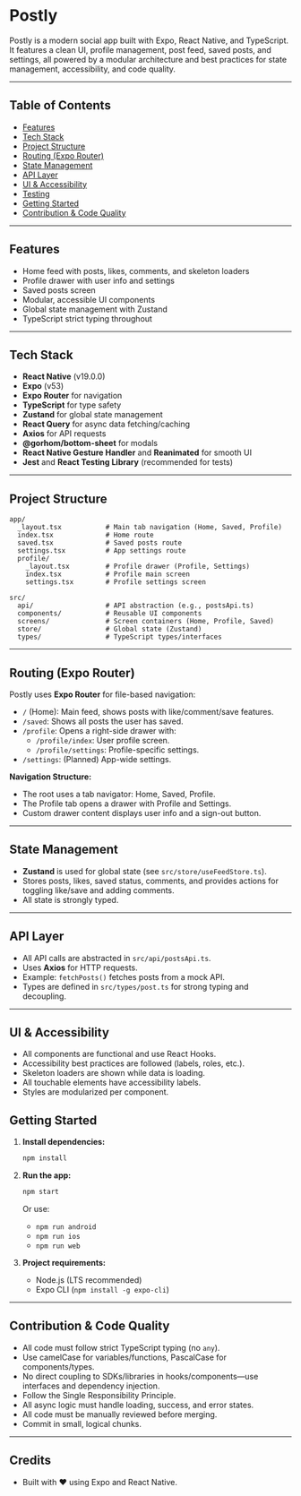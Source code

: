 # Postly

Postly is a modern social app built with Expo, React Native, and TypeScript. It features a clean UI, profile management, post feed, saved posts, and settings, all powered by a modular architecture and best practices for state management, accessibility, and code quality.

---

## Table of Contents

- [Features](#features)
- [Tech Stack](#tech-stack)
- [Project Structure](#project-structure)
- [Routing (Expo Router)](#routing-expo-router)
- [State Management](#state-management)
- [API Layer](#api-layer)
- [UI & Accessibility](#ui--accessibility)
- [Testing](#testing)
- [Getting Started](#getting-started)
- [Contribution & Code Quality](#contribution--code-quality)

---

## Features

- Home feed with posts, likes, comments, and skeleton loaders
- Profile drawer with user info and settings
- Saved posts screen
- Modular, accessible UI components
- Global state management with Zustand
- TypeScript strict typing throughout

---

## Tech Stack

- **React Native** (v19.0.0)
- **Expo** (v53)
- **Expo Router** for navigation
- **TypeScript** for type safety
- **Zustand** for global state management
- **React Query** for async data fetching/caching
- **Axios** for API requests
- **@gorhom/bottom-sheet** for modals
- **React Native Gesture Handler** and **Reanimated** for smooth UI
- **Jest** and **React Testing Library** (recommended for tests)

---

## Project Structure

```
app/
  _layout.tsx           # Main tab navigation (Home, Saved, Profile)
  index.tsx             # Home route
  saved.tsx             # Saved posts route
  settings.tsx          # App settings route
  profile/
    _layout.tsx         # Profile drawer (Profile, Settings)
    index.tsx           # Profile main screen
    settings.tsx        # Profile settings screen

src/
  api/                  # API abstraction (e.g., postsApi.ts)
  components/           # Reusable UI components
  screens/              # Screen containers (Home, Profile, Saved)
  store/                # Global state (Zustand)
  types/                # TypeScript types/interfaces
```

---

## Routing (Expo Router)

Postly uses **Expo Router** for file-based navigation:

- `/` (Home): Main feed, shows posts with like/comment/save features.
- `/saved`: Shows all posts the user has saved.
- `/profile`: Opens a right-side drawer with:
  - `/profile/index`: User profile screen.
  - `/profile/settings`: Profile-specific settings.
- `/settings`: (Planned) App-wide settings.

**Navigation Structure:**

- The root uses a tab navigator: Home, Saved, Profile.
- The Profile tab opens a drawer with Profile and Settings.
- Custom drawer content displays user info and a sign-out button.

---

## State Management

- **Zustand** is used for global state (see `src/store/useFeedStore.ts`).
- Stores posts, likes, saved status, comments, and provides actions for toggling like/save and adding comments.
- All state is strongly typed.

---

## API Layer

- All API calls are abstracted in `src/api/postsApi.ts`.
- Uses **Axios** for HTTP requests.
- Example: `fetchPosts()` fetches posts from a mock API.
- Types are defined in `src/types/post.ts` for strong typing and decoupling.

---

## UI & Accessibility

- All components are functional and use React Hooks.
- Accessibility best practices are followed (labels, roles, etc.).
- Skeleton loaders are shown while data is loading.
- All touchable elements have accessibility labels.
- Styles are modularized per component.



## Getting Started

1. **Install dependencies:**
   ```sh
   npm install
   ```

2. **Run the app:**
   ```sh
   npm start
   ```
   Or use:
   - `npm run android`
   - `npm run ios`
   - `npm run web`

3. **Project requirements:**
   - Node.js (LTS recommended)
   - Expo CLI (`npm install -g expo-cli`)

---

## Contribution & Code Quality

- All code must follow strict TypeScript typing (no `any`).
- Use camelCase for variables/functions, PascalCase for components/types.
- No direct coupling to SDKs/libraries in hooks/components—use interfaces and dependency injection.
- Follow the Single Responsibility Principle.
- All async logic must handle loading, success, and error states.
- All code must be manually reviewed before merging.
- Commit in small, logical chunks.

---

## Credits

- Built with ❤️ using Expo and React Native.
